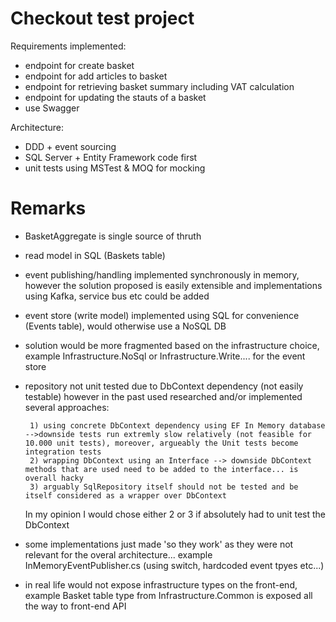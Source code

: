 # Checkout test project 

Requirements implemented: 

- endpoint for create basket
- endpoint for add articles to basket
- endpoint for retrieving basket summary including VAT calculation  
- endpoint for updating the stauts of a basket
- use Swagger 

Architecture: 

- DDD + event sourcing
- SQL Server + Entity Framework code first 
- unit tests using MSTest & MOQ for mocking 

# Remarks 

- BasketAggregate is single source of thruth 
- read model in SQL (Baskets table)
- event publishing/handling implemented synchronously in memory, however the solution proposed is easily extensible and implementations using Kafka, service bus etc could be added  
- event store (write model) implemented using SQL for convenience (Events table), would otherwise use a NoSQL DB 
- solution would be more fragmented based on the infrastructure choice, example Infrastructure.NoSql or Infrastructure.Write.... for the event store
- repository not unit tested due to DbContext dependency (not easily testable) however in the past used researched and/or implemented several approaches: 
       
       1) using concrete DbContext dependency using EF In Memory database -->downside tests run extremly slow relatively (not feasible for 10.000 unit tests), moreover, argueably the Unit tests become integration tests
       2) wrapping DbContext using an Interface --> downside DbContext methods that are used need to be added to the interface... is overall hacky 
       3) arguably SqlRepository itself should not be tested and be itself considered as a wrapper over DbContext
       
    In my opinion I would chose either 2 or 3 if absolutely had to unit test the DbContext
       
- some implementations just made 'so they work' as they were not relevant for the overal architecture... example InMemoryEventPublisher.cs (using switch, hardcoded event tpyes etc...)
- in real life would not expose infrastructure types on the front-end, example Basket table type from Infrastructure.Common is exposed all the way to front-end API 
